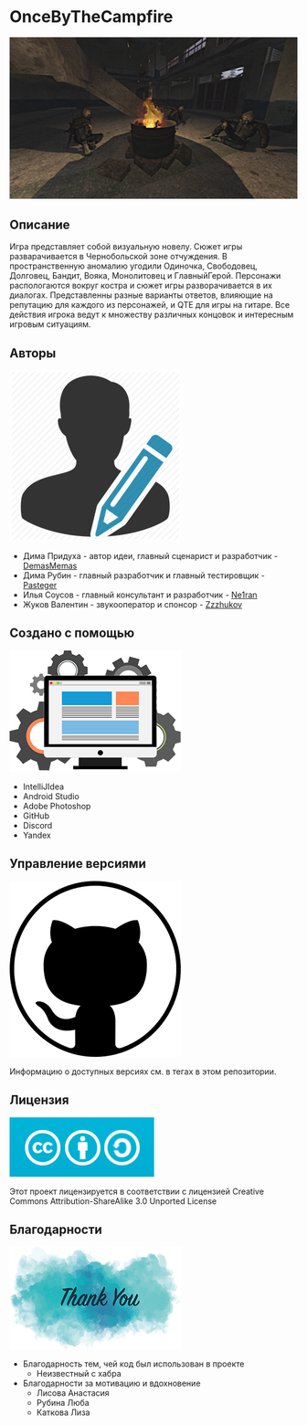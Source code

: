 # OnceByTheCampfire
![Бандиты у костра](https://github.com/Pasteger/OnceByTheCampfire/blob/master/android/assets/sprites/titles/by_the_campfire.png)

## Описание
Игра представляет собой визуальную новелу. Сюжет игры разварачивается в Чернобольской зоне отчуждения. В пространственную аномалию угодили Одиночка, Свободовец, Долговец, Бандит, Вояка, Монолитовец и ГлавныйГерой. Персонажи распологаются вокруг костра и сюжет игры разворачивается в их диалогах. Представленны разные варианты ответов, влияющие на репутацию для каждого из персонажей, и QTE для игры на гитаре. Все действия игрока ведут к множеству различных концовок и интересным игровым ситуациям. 


## Авторы
![Developers](https://github.com/Pasteger/OnceByTheCampfire/blob/master/android/assets/sprites/titles/developers.png)

*  Дима Придуха - автор идеи, главный сценарист и разработчик - [DemasMemas](https://github.com/DemasMemas)
*  Дима Рубин - главный разработчик и главный тестировщик - [Pasteger](https://github.com/Pasteger)
*  Илья Соусов - главный консультант и разработчик - [Ne1ran](https://github.com/Ne1ran)
*  Жуков Валентин - звукооператор и спонсор - [Zzzhukov](https://github.com/Zzzhukov)


## Создано с помощью
![Software](https://github.com/Pasteger/OnceByTheCampfire/blob/master/android/assets/sprites/titles/software.png)

* IntelliJIdea
* Android Studio
* Adobe Photoshop
* GitHub
* Discord
* Yandex


## Управление версиями
![Git](https://github.com/Pasteger/OnceByTheCampfire/blob/master/android/assets/sprites/titles/git.png)

Информацию о доступных версиях см. в тегах в этом репозитории.


## Лицензия
![License](https://github.com/Pasteger/OnceByTheCampfire/blob/master/android/assets/sprites/titles/license.png)

Этот проект лицензируется в соответствии с лицензией Creative Commons Attribution-ShareAlike 3.0 Unported License


## Благодарности
![Thanks](https://github.com/Pasteger/OnceByTheCampfire/blob/master/android/assets/sprites/titles/thanks.png)

* Благодарность тем, чей код был использован в проекте
  * Неизвестный с хабра
* Благодарности за мотивацию и вдохновение
  * Лисова Анастасия
  * Рубина Люба
  * Каткова Лиза
